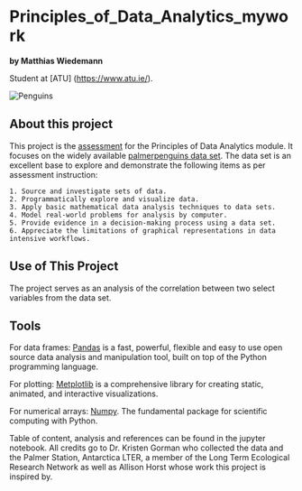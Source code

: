 # Principles_of_Data_Analytics_mywork

**by Matthias Wiedemann**

Student at [ATU] (https://www.atu.ie/).

![Penguins](https://allisonhorst.github.io/palmerpenguins/reference/figures/lter_penguins.png)


## About this project

This project is the [assessment](https://ianmcloughlin.github.io/2324_principles_of_data_analytics/) for the Principles of Data Analytics module. It focuses on the widely available [palmerpenguins data set](https://raw.githubusercontent.com/mwaskom/seaborn-data/master/penguins.csv).
The data set is an excellent base to explore and demonstrate the following items as per assessment instruction:

    1. Source and investigate sets of data.
    2. Programmatically explore and visualize data.
    3. Apply basic mathematical data analysis techniques to data sets.
    4. Model real-world problems for analysis by computer.
    5. Provide evidence in a decision-making process using a data set.
    6. Appreciate the limitations of graphical representations in data intensive workflows.


## Use of This Project

The project serves as an analysis of the correlation between two select variables from the data set. 


## Tools

For data frames: [Pandas](https://pandas.pydata.org/) is a fast, powerful, flexible and easy to use open source data analysis and manipulation tool, built on top of the Python programming language. 

For plotting: [Metplotlib](https://matplotlib.org/stable/) is a comprehensive library for creating static, animated, and interactive visualizations.

For numerical arrays: [Numpy](https://numpy.org/). The fundamental package for scientific computing with Python.


Table of content, analysis and references can be found in the jupyter notebook. All credits go to Dr. Kristen Gorman who collected the data and the Palmer Station, Antarctica LTER, a member of the Long Term Ecological Research Network as well as Allison Horst whose work this project is inspired by.